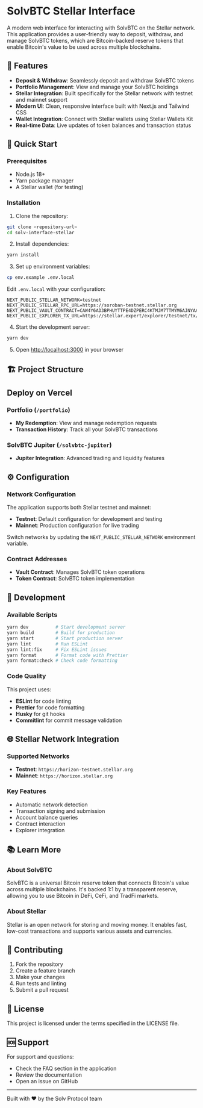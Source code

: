 # SolvBTC Stellar Interface

A modern web interface for interacting with SolvBTC on the Stellar network. This application provides a user-friendly way to deposit, withdraw, and manage SolvBTC tokens, which are Bitcoin-backed reserve tokens that enable Bitcoin's value to be used across multiple blockchains.

## 🌟 Features

- **Deposit & Withdraw**: Seamlessly deposit and withdraw SolvBTC tokens
- **Portfolio Management**: View and manage your SolvBTC holdings
- **Stellar Integration**: Built specifically for the Stellar network with testnet and mainnet support
- **Modern UI**: Clean, responsive interface built with Next.js and Tailwind CSS
- **Wallet Integration**: Connect with Stellar wallets using Stellar Wallets Kit
- **Real-time Data**: Live updates of token balances and transaction status

## 🚀 Quick Start

### Prerequisites

- Node.js 18+ 
- Yarn package manager
- A Stellar wallet (for testing)

### Installation

1. Clone the repository:
```bash
git clone <repository-url>
cd solv-interface-stellar
```

2. Install dependencies:
```bash
yarn install
```

3. Set up environment variables:
```bash
cp env.example .env.local
```

Edit `.env.local` with your configuration:
```env
NEXT_PUBLIC_STELLAR_NETWORK=testnet
NEXT_PUBLIC_STELLAR_RPC_URL=https://soroban-testnet.stellar.org
NEXT_PUBLIC_VAULT_CONTRACT=CAW4Y6AD3BPHUYTTPE4DZPERC4KTMJM7TTMYM6AJNYAAWJMU2TH2ZCJ2
NEXT_PUBLIC_EXPLORER_TX_URL=https://stellar.expert/explorer/testnet/tx/
```

4. Start the development server:
```bash
yarn dev
```

5. Open [http://localhost:3000](http://localhost:3000) in your browser

## 🏗️ Project Structure

## Deploy on Vercel

### Portfolio (`/portfolio`)
- **My Redemption**: View and manage redemption requests
- **Transaction History**: Track all your SolvBTC transactions

### SolvBTC Jupiter (`/solvbtc-jupiter`)
- **Jupiter Integration**: Advanced trading and liquidity features

## ⚙️ Configuration

### Network Configuration

The application supports both Stellar testnet and mainnet:

- **Testnet**: Default configuration for development and testing
- **Mainnet**: Production configuration for live trading

Switch networks by updating the `NEXT_PUBLIC_STELLAR_NETWORK` environment variable.

### Contract Addresses

- **Vault Contract**: Manages SolvBTC token operations
- **Token Contract**: SolvBTC token implementation

## 🔧 Development

### Available Scripts

```bash
yarn dev          # Start development server
yarn build        # Build for production
yarn start        # Start production server
yarn lint         # Run ESLint
yarn lint:fix     # Fix ESLint issues
yarn format       # Format code with Prettier
yarn format:check # Check code formatting
```

### Code Quality

This project uses:
- **ESLint** for code linting
- **Prettier** for code formatting
- **Husky** for git hooks
- **Commitlint** for commit message validation

## 🌐 Stellar Network Integration

### Supported Networks
- **Testnet**: `https://horizon-testnet.stellar.org`
- **Mainnet**: `https://horizon.stellar.org`

### Key Features
- Automatic network detection
- Transaction signing and submission
- Account balance queries
- Contract interaction
- Explorer integration

## 📚 Learn More

### About SolvBTC
SolvBTC is a universal Bitcoin reserve token that connects Bitcoin's value across multiple blockchains. It's backed 1:1 by a transparent reserve, allowing you to use Bitcoin in DeFi, CeFi, and TradFi markets.

### About Stellar
Stellar is an open network for storing and moving money. It enables fast, low-cost transactions and supports various assets and currencies.

## 🤝 Contributing

1. Fork the repository
2. Create a feature branch
3. Make your changes
4. Run tests and linting
5. Submit a pull request

## 📄 License

This project is licensed under the terms specified in the LICENSE file.

## 🆘 Support

For support and questions:
- Check the FAQ section in the application
- Review the documentation
- Open an issue on GitHub

---

Built with ❤️ by the Solv Protocol team
